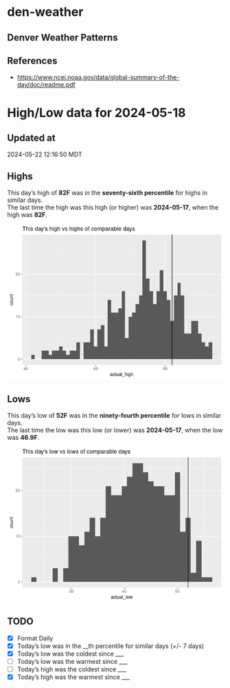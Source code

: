 # den-weather


## Denver Weather Patterns

## References

- <https://www.ncei.noaa.gov/data/global-summary-of-the-day/doc/readme.pdf>

# High/Low data for 2024-05-18

## Updated at

2024-05-22 12:16:50 MDT

## Highs

This day’s high of **82F** was in the **seventy-sixth percentile** for
highs in similar days.  
The last time the high was this high (or higher) was **2024-05-17**,
when the high was **82F**.

![](readme_files/figure-commonmark/unnamed-chunk-4-1.png)

## Lows

This day’s low of **52F** was in the **ninety-fourth percentile** for
lows in similar days.  
The last time the low was this low (or lower) was **2024-05-17**, when
the low was **46.9F**.

![](readme_files/figure-commonmark/unnamed-chunk-6-1.png)

## TODO

- [x] Format Daily
- [x] Today’s low was in the \_\_th percentile for similar days (+/- 7
  days)
- [x] Today’s low was the coldest since \_\_\_
- [ ] Today’s low was the warmest since \_\_\_
- [ ] Today’s high was the coldest since \_\_\_
- [x] Today’s high was the warmest since \_\_\_
